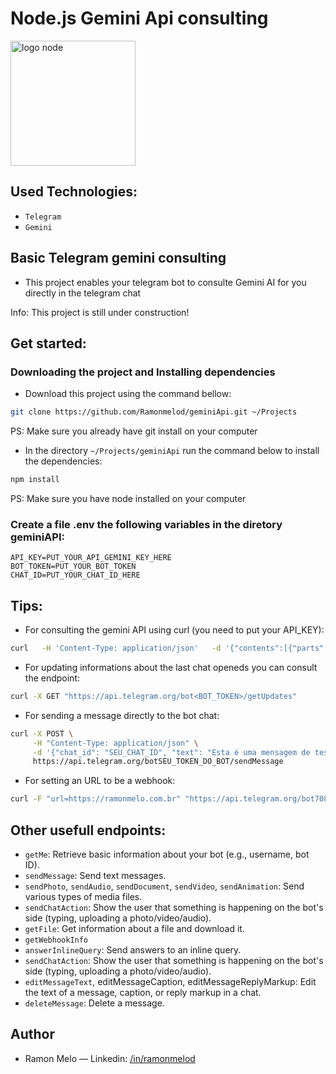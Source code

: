 # Node.js Gemini Api consulting

<div>
<img src="https://user-images.githubusercontent.com/25181517/183568594-85e280a7-0d7e-4d1a-9028-c8c2209e073c.png" alt="logo node" width="200" height="auto"> 
</div>

## Used Technologies:

- `Telegram`
- `Gemini`

## Basic Telegram gemini consulting

- This project enables your telegram bot to consulte Gemini AI for you directly in the telegram chat

Info: This project is still under construction!

## Get started:

### Downloading the project and Installing dependencies

- Download this project using the command bellow:

```sh
git clone https://github.com/Ramonmelod/geminiApi.git ~/Projects
```

PS: Make sure you already have git install on your computer

- In the directory `~/Projects/geminiApi` run the command below to install the dependencies:

```sh
npm install
```

PS: Make sure you have node installed on your computer

### Create a file .env the following variables in the diretory geminiAPI:

```
API_KEY=PUT_YOUR_API_GEMINI_KEY_HERE
BOT_TOKEN=PUT_YOUR_BOT_TOKEN
CHAT_ID=PUT_YOUR_CHAT_ID_HERE
```

## Tips:

- For consulting the gemini API using curl (you need to put your API_KEY):

```sh
curl   -H 'Content-Type: application/json'   -d '{"contents":[{"parts":[{"text":"give a code in python that makes a request to the endpoint generativelanguage.googleapis.com"}]}]}'   -X POST 'https://generativelanguage.googleapis.com/v1beta/models/gemini-1.5-flash-latest:generateContent?key=API_Key'
```

- For updating informations about the last chat openeds you can consult the endpoint:

```sh
curl -X GET "https://api.telegram.org/bot<BOT_TOKEN>/getUpdates"
```

- For sending a message directly to the bot chat:

```sh
curl -X POST \
     -H "Content-Type: application/json" \
     -d '{"chat_id": "SEU_CHAT_ID", "text": "Esta é uma mensagem de teste enviada usando curl."}' \
     https://api.telegram.org/botSEU_TOKEN_DO_BOT/sendMessage
```

- For setting an URL to be a webhook:

```sh
curl -F "url=https://ramonmelo.com.br" "https://api.telegram.org/bot7089796505:AAGHbN5m-99HVhMD9KS62FeUbfByZWbGVwI/setWebhook"
```

## Other usefull endpoints:

- `getMe`: Retrieve basic information about your bot (e.g., username, bot ID).
- `sendMessage`: Send text messages.
- `sendPhoto`, `sendAudio`, `sendDocument`, `sendVideo`, `sendAnimation`: Send various types of media files.
- `sendChatAction`: Show the user that something is happening on the bot's side (typing, uploading a photo/video/audio).
- `getFile`: Get information about a file and download it.
- `getWebhookInfo`
- `answerInlineQuery`: Send answers to an inline query.
- `sendChatAction`: Show the user that something is happening on the bot's side (typing, uploading a photo/video/audio).
- `editMessageText`, editMessageCaption, editMessageReplyMarkup: Edit the text of a message, caption, or reply markup in a chat.
- `deleteMessage`: Delete a message.

## Author

- Ramon Melo — Linkedin: [/in/ramonmelod](https://www.linkedin.com/in/ramonmelod/)
